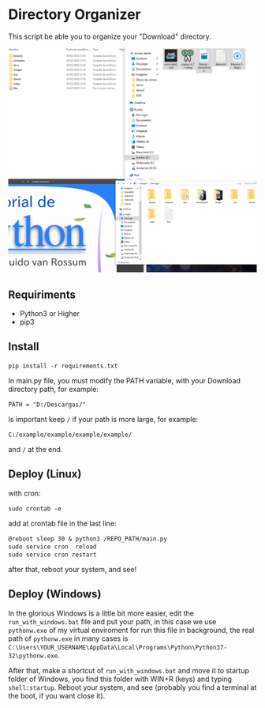# Directory Organizer
This script be able you to organize your "Download" directory.

![demo](https://github.com/cr0wg4n/directory-organizer/blob/master/img/demo_gif.gif)
![demo2](https://github.com/cr0wg4n/directory-organizer/blob/master/img/demo_pdfs.gif)

## Requiriments
- Python3 or Higher
- pip3

## Install 
```
pip install -r requirements.txt
```

In main.py file, you must modify the PATH variable, with your Download directory path, for example:

```
PATH = "D:/Descargas/"
```
Is important keep `/` if your path is more large, for example:
```
C:/example/example/example/example/
```
and `/` at the end.

## Deploy (Linux)
with cron:
```
sudo crontab -e 
```
add at crontab file in the last line:
```
@reboot sleep 30 & python3 /REPO_PATH/main.py
sudo service cron  reload
sudo service cron restart
```
after that, reboot your system, and see!

## Deploy (Windows)
In the glorious Windows is a little bit more easier, edit the `run_with_windows.bat` file and put your path, in this 
case we use `pythonw.exe` of my virtual enviroment for run this file in background, the real path of `pythonw.exe` in many cases is `C:\Users\YOUR_USERNAME\AppData\Local\Programs\Python\Python37-32\pythonw.exe`.

After that, make a shortcut of `run_with_windows.bat` and move it to startup folder of Windows, you find this folder with
WIN+R (keys) and typing `shell:startup`. Reboot your system, and see (probably you find a terminal at the boot, if you want close it).
